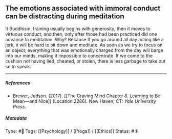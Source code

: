 ## The emotions associated with immoral conduct can be distracting during meditation  # 

It Buddhism, training usually begins with generosity, then it moves to virtuous conduct, and then, only after those had been practiced did one advance to meditation. Why? Because If you go around all day acting like a jerk, it will be hard to sit down and meditate. As soon as we try to focus on an object, everything that was emotionally charged from the day will barge into our minds, making it impossible to concentrate. If we come to the cushion not having lied, cheated, or stolen, there is less garbage to take out so to speak.

___

##### References

- Brewer, Judson. (2017). [[The Craving Mind Chapter 8. Learning to Be Mean—and Nice]] (Location 2286). New Haven, CT: _Yale University Press_.

##### Metadata

Type: #🔴 
Tags: [[Psychology]] / [[Yoga]] / [[Ethics]]
Status: #☀️ 